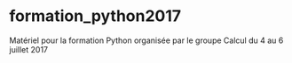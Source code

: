 # formation_python2017

Matériel pour la formation Python organisée par le groupe Calcul du 4 au 6 juillet 2017
